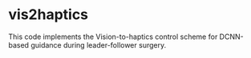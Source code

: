 # vis2haptics
This code implements the Vision-to-haptics control scheme for DCNN-based guidance during leader-follower surgery.
